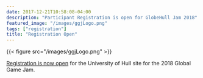 ```yaml
---
date: 2017-12-21T10:58:08-04:00
description: "Participant Registration is open for GlobeHull Jam 2018"
featured_image: "/images/ggjLogo.png"
tags: ["registration"]
title: "Registration Open"
---
```


{{< figure src="/images/ggjLogo.png" >}}

[Registration is now open](registration) for the University of Hull site for the 2018 Global Game Jam.
